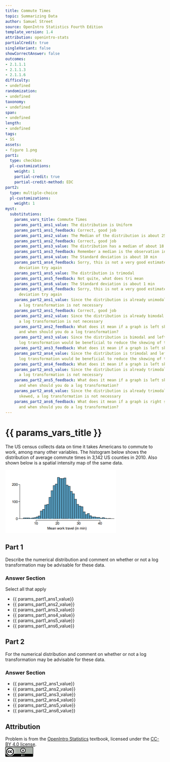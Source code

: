 ```yaml
---
title: Commute Times
topic: Summarizing Data
author: Samuel Street
source: OpenIntro Statistics Fourth Edition
template_version: 1.4
attribution: openintro-stats
partialCredit: true
singleVariant: false
showCorrectAnswer: false
outcomes:
- 2.1.1.1
- 2.1.1.3
- 2.1.1.6
difficulty:
- undefined
randomization:
- undefined
taxonomy:
- undefined
span:
- undefined
length:
- undefined
tags:
- SS
assets:
- figure 1.png
part1:
  type: checkbox
  pl-customizations:
    weight: 1
    partial-credit: true
    partial-credit-method: EDC
part2:
  type: multiple-choice
  pl-customizations:
    weight: 1
myst:
  substitutions:
    params_vars_title: Commute Times
    params_part1_ans1_value: The distribution is Uniform
    params_part1_ans1_feedback: Correct, good job
    params_part1_ans2_value: The Median of the distribution is about 25 min
    params_part1_ans2_feedback: Correct, good job
    params_part1_ans3_value: The distribution has a median of about 18 min
    params_part1_ans3_feedback: Remember a median is the observation in the middle
    params_part1_ans4_value: The Standard deviation is about 10 min
    params_part1_ans4_feedback: Sorry, this is not a very good estimate of the standard
      deviation try again
    params_part1_ans5_value: The distribution is trimodal
    params_part1_ans5_feedback: Not quite, what does tri mean
    params_part1_ans6_value: The Standard deviation is about 1 min
    params_part1_ans6_feedback: Sorry, this is not a very good estimate of the standard
      deviation try again
    params_part2_ans1_value: Since the distribution is already unimodal and symmetric,
      a log transformation is not necessary
    params_part2_ans1_feedback: Correct, good job
    params_part2_ans2_value: Since the distribution is already bimodal and left skewed,
      a log transformation is not necessary
    params_part2_ans2_feedback: What does it mean if a graph is left skewed, bimodal,
      and when should you do a log transformation?
    params_part2_ans3_value: Since the distribution is bimodal and left skewed, a
      log transformation would be beneficial to reduce the skewing of the data
    params_part2_ans3_feedback: What does it mean if a graph is left skewed or bimodal?
    params_part2_ans4_value: Since the distribution is trimodal and left skewed, a
      log transformation would be beneficial to reduce the skewing of the data
    params_part2_ans4_feedback: What does it mean if a graph is left skewed or trimodal?
    params_part2_ans5_value: Since the distribution is already trimodal and left skewed,
      a log transformation is not necessary
    params_part2_ans5_feedback: What does it mean if a graph is left skewed, trimodal,
      and when should you do a log transformation?
    params_part2_ans6_value: Since the distribution is already trimodal and right
      skewed, a log transformation is not necessary
    params_part2_ans6_feedback: What does it mean if a graph is right skewed, trimodal,
      and when should you do a log transformation?
---
```

# {{ params_vars_title }}
The US census collects data on time it takes Americans to commute to work, among many other variables.
The histogram below shows the distribution of average commute times in 3,142 US counties in 2010.
Also shown below is a spatial intensity map of the same data.

<img src= "figure 1.png" width="350">

## Part 1

Describe the numerical distribution and comment on whether or not a log transformation may be advisable for these data.

### Answer Section

Select all that apply

- {{ params_part1_ans1_value}}
- {{ params_part1_ans2_value}}
- {{ params_part1_ans3_value}}
- {{ params_part1_ans4_value}}
- {{ params_part1_ans5_value}}
- {{ params_part1_ans6_value}}

## Part 2

For the numerical distribution and comment on whether or not a log transformation may be advisable for these data.

### Answer Section

- {{ params_part2_ans1_value}}
- {{ params_part2_ans2_value}}
- {{ params_part2_ans3_value}}
- {{ params_part2_ans4_value}}
- {{ params_part2_ans5_value}}
- {{ params_part2_ans6_value}}

## Attribution

Problem is from the [OpenIntro Statistics](https://openintro.org/book/os/) textbook, licensed under the [CC-BY 4.0 license](https://creativecommons.org/licenses/by/4.0/).<br>![Image representing the Creative Commons 4.0 BY license.](https://raw.githubusercontent.com/firasm/bits/master/by.png)